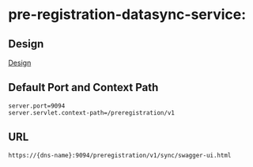 # pre-registration-datasync-service:

## Design
[Design](https://github.com/mosip/pre-registration/blob/master/design/pre-registration/pre-registration-data-sync-service.md)

## Default Port and Context Path
```
server.port=9094
server.servlet.context-path=/preregistration/v1
```
## URL 
```https://{dns-name}:9094/preregistration/v1/sync/swagger-ui.html```


